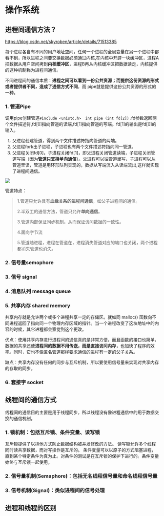 # 操作系统

## 进程间通信方法？

https://blog.csdn.net/skyroben/article/details/71513385

每个进程各自有不同的用户地址空间，任何一个进程的全局变量在另一个进程中都看不到，所以进程之间要交换数据必须通过内核,在内核中开辟一块缓冲区，进程A把数据从用户空间拷到**内核缓冲区**，进程B再从内核缓冲区把数据读走，内核提供的这种机制称为进程间通信。 

不同进程间的通信本质：**进程之间可以看到一份公共资源；而提供这份资源的形式或者提供者不同，造成了通信方式不同**，而 pipe就是提供这份公共资源的形式的一种。

### 1. 管道Pipe

调用pipe创建管道`#include <unistd.h>  int pipe (int fd[2]);`fd参数返回两个文件描述符,fd[0]指向管道的读端,fd[1]指向管道的写端。fd[1]的输出是fd[0]的输入。

1. 父进程创建管道，得到两个⽂件描述符指向管道的两端。
2. 父进程fork出子进程，⼦进程也有两个⽂件描述符指向同⼀管道。
3. 父进程关闭fd[0]，子进程关闭fd[1]，即⽗进程关闭管道读端，⼦进程关闭管道写端（因为**管道只支持单向通信**）。父进程可以往管道⾥写，子进程可以从管道里读，管道是⽤环形队列实现的，数据从写端流⼊从读端流出,这样就实现了进程间通信。

![](https://icecrea-blog-1300414836.cos.ap-beijing.myqcloud.com/blog/管道进程通信1.png)

管道特点：

>  1.管道只允许具有**血缘关系的进程间通信**，如父子进程间的通信。 
>
>  2.半双工的通信方法，管道只允许**单向通信**。 
>
>  3.管道内部保证同步机制，从而保证访问数据的一致性。 
>
>  4.面向字节流 
>
>  5.管道随进程，进程在管道在，进程消失管道对应的端口也关闭，两个进程都消失管道也消失。

### 2. 信号量semophore 

### 3. 信号 signal 

### 4. 消息队列 message queue

### 5. 共享内存 shared memory 

共享内存就是允许两个或多个进程共享一定的存储区。就如同 malloc() 函数向不同进程返回了指向同一个物理内存区域的指针。当一个进程改变了这块地址中的内容的时候，其它进程都会察觉到这个更改。

优点：使用共享内存进行进程间的通信真的是非常方便，而且函数的接口也简单，数据的共享还使**进程间的数据不用传送，而是直接访问内存**，也加快了程序的效率。同时，它也不像匿名管道那样要求通信的进程有一定的父子关系。

缺点：共享内存没有任何的同步与互斥机制，所以要使用信号量来实现对共享内存的存取的同步。

### 6. 套接字 socket 





## 线程间的通信方式

线程间的通信目的主要是用于线程同步，所以线程没有像进程通信中的用于数据交换的通信机制。

### 1.  锁机制：包括互斥锁、条件变量、读写锁

互斥锁提供了以排他方式防止数据结构被并发修改的方法。
读写锁允许多个线程同时读共享数据，而对写操作是互斥的。
条件变量可以以原子的方式阻塞进程，直到某个特定条件为真为止。对条件的测试是在互斥锁的保护下进行的。条件变量始终与互斥锁一起使用。

### 2. 信号量机制(Semaphore)：包括无名线程信号量和命名线程信号量

### 3. 信号机制(Signal)：类似进程间的信号处理



## 进程和线程的区别

